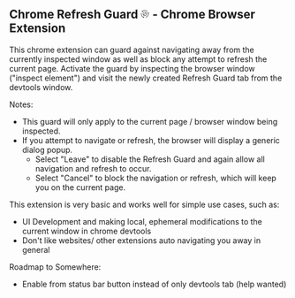 ## Chrome Refresh Guard ![refresh-guard logo](refresh-guard16.png) - Chrome Browser Extension

This chrome extension can guard against navigating away from the currently inspected window as well as block any attempt to refresh the current page.
Activate the guard by inspecting the browser window ("inspect element") and visit the newly created Refresh Guard tab from the devtools window.

Notes:
- This guard will only apply to the current page / browser window being inspected.
- If you attempt to navigate or refresh, the browser will display a generic dialog popup.
  - Select "Leave" to disable the Refresh Guard and again allow all navigation and refresh to occur.
  - Select "Cancel" to block the navigation or refresh, which will keep you on the current page.

This extension is very basic and works well for simple use cases, such as:
- UI Development and making local, ephemeral modifications to the current window in chrome devtools
- Don't like websites/ other extensions auto navigating you away in general

Roadmap to Somewhere:
- Enable from status bar button instead of only devtools tab (help wanted)
